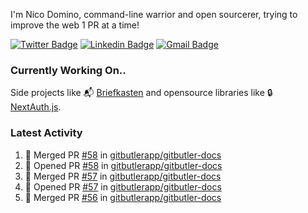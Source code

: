 
I'm Nico Domino, command-line warrior and open sourcerer, trying to improve the web 1 PR at a time!

[![Twitter Badge](https://img.shields.io/badge/-@ndom91-1ca0f1?style=flat-square&labelColor=1ca0f1&logo=twitter&logoColor=white&link=https://twitter.com/ndom91)](https://twitter.com/ndom91) [![Linkedin Badge](https://img.shields.io/badge/-ndom91-blue?style=flat-square&logo=Linkedin&logoColor=white&link=https://www.linkedin.com/in/ndom91/)](https://www.linkedin.com/in/ndom91/) [![Gmail Badge](https://img.shields.io/badge/-yo@ndo.dev-c14438?style=flat-square&logo=mail.ru&logoColor=white&link=mailto:yo@ndo.dev)](mailto:yo@ndo.dev)

### Currently Working On..

Side projects like 📬 [Briefkasten](https://briefkastenhq.com) and opensource libraries like 🔒 [NextAuth.js](https://github.com/nextauthjs/next-auth).

<!--START_SECTION_PROFILE_VIEWS:readme-info-->
<!--END_SECTION_PROFILE_VIEWS:readme-info-->

<!--START_SECTION_DAILY_COMMIT:readme-info-->
<!--END_SECTION_DAILY_COMMIT:readme-info-->

<!--START_SECTION_WEEKLY_COMMIT:readme-info-->
<!--END_SECTION_WEEKLY_COMMIT:readme-info-->

### Latest Activity

<!--START_SECTION:activity-->
1. 🎉 Merged PR [#58](https://github.com/gitbutlerapp/gitbutler-docs/pull/58) in [gitbutlerapp/gitbutler-docs](https://github.com/gitbutlerapp/gitbutler-docs)
2. 💪 Opened PR [#58](https://github.com/gitbutlerapp/gitbutler-docs/pull/58) in [gitbutlerapp/gitbutler-docs](https://github.com/gitbutlerapp/gitbutler-docs)
3. 🎉 Merged PR [#57](https://github.com/gitbutlerapp/gitbutler-docs/pull/57) in [gitbutlerapp/gitbutler-docs](https://github.com/gitbutlerapp/gitbutler-docs)
4. 💪 Opened PR [#57](https://github.com/gitbutlerapp/gitbutler-docs/pull/57) in [gitbutlerapp/gitbutler-docs](https://github.com/gitbutlerapp/gitbutler-docs)
5. 🎉 Merged PR [#56](https://github.com/gitbutlerapp/gitbutler-docs/pull/56) in [gitbutlerapp/gitbutler-docs](https://github.com/gitbutlerapp/gitbutler-docs)
<!--END_SECTION:activity-->
